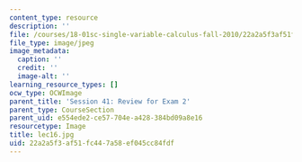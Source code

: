 ```yaml
---
content_type: resource
description: ''
file: /courses/18-01sc-single-variable-calculus-fall-2010/22a2a5f3af51fc447a58ef045cc84fdf_lec16.jpg
file_type: image/jpeg
image_metadata:
  caption: ''
  credit: ''
  image-alt: ''
learning_resource_types: []
ocw_type: OCWImage
parent_title: 'Session 41: Review for Exam 2'
parent_type: CourseSection
parent_uid: e554ede2-ce57-704e-a428-384bd09a8e16
resourcetype: Image
title: lec16.jpg
uid: 22a2a5f3-af51-fc44-7a58-ef045cc84fdf
---
```

